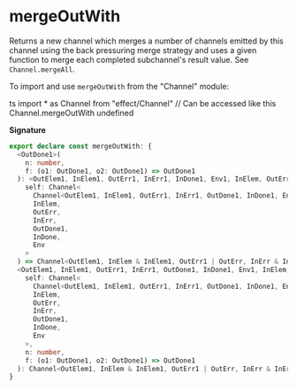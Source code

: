 # mergeOutWith

Returns a new channel which merges a number of channels emitted by this
channel using the back pressuring merge strategy and uses a given function
to merge each completed subchannel's result value. See
`Channel.mergeAll`.

To import and use `mergeOutWith` from the "Channel" module:

ts
import \* as Channel from "effect/Channel"
// Can be accessed like this
Channel.mergeOutWith
undefined

**Signature**

```ts
export declare const mergeOutWith: {
  <OutDone1>(
    n: number,
    f: (o1: OutDone1, o2: OutDone1) => OutDone1
  ): <OutElem1, InElem1, OutErr1, InErr1, InDone1, Env1, InElem, OutErr, InErr, InDone, Env>(
    self: Channel<
      Channel<OutElem1, InElem1, OutErr1, InErr1, OutDone1, InDone1, Env1>,
      InElem,
      OutErr,
      InErr,
      OutDone1,
      InDone,
      Env
    >
  ) => Channel<OutElem1, InElem & InElem1, OutErr1 | OutErr, InErr & InErr1, OutDone1, InDone & InDone1, Env1 | Env>
  <OutElem1, InElem1, OutErr1, InErr1, OutDone1, InDone1, Env1, InElem, OutErr, InErr, InDone, Env>(
    self: Channel<
      Channel<OutElem1, InElem1, OutErr1, InErr1, OutDone1, InDone1, Env1>,
      InElem,
      OutErr,
      InErr,
      OutDone1,
      InDone,
      Env
    >,
    n: number,
    f: (o1: OutDone1, o2: OutDone1) => OutDone1
  ): Channel<OutElem1, InElem & InElem1, OutErr1 | OutErr, InErr & InErr1, OutDone1, InDone & InDone1, Env1 | Env>
}
```
